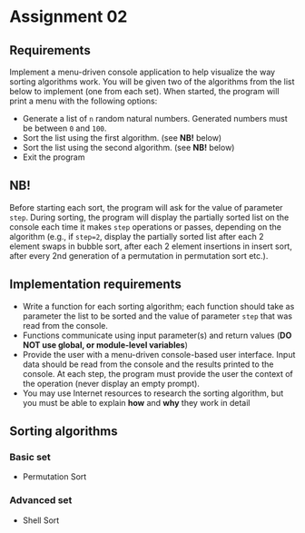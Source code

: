 # Assignment 02

## Requirements
Implement a menu-driven console application to help visualize the way sorting algorithms work. You will be given two of the algorithms from the list below to implement (one from each set). When started, the program will print a menu with the following options:
- Generate a list of `n` random natural numbers. Generated numbers must be between `0` and `100`.
- Sort the list using the first algorithm. (see **NB!** below)
- Sort the list using the second algorithm. (see **NB!** below)
- Exit the program

## NB!
Before starting each sort, the program will ask for the value of parameter `step`. During sorting, the program will display the partially sorted list on the console each time it makes `step` operations or passes, depending on the algorithm (e.g., if `step=2`, display the partially sorted list after each 2 element swaps in bubble sort, after each 2 element insertions in insert sort, after every 2nd generation of a permutation in permutation sort etc.).

## Implementation requirements
- Write a function for each sorting algorithm; each function should take as parameter the list to be sorted and the value of parameter `step` that was read from the console.
- Functions communicate using input parameter(s) and return values (**DO NOT use global, or module-level variables**)
- Provide the user with a menu-driven console-based user interface. Input data should be read from the console and the results printed to the console. At each step, the program must provide the user the context of the operation (never display an empty prompt).
- You may use Internet resources to research the sorting algorithm, but you must be able to explain **how** and **why** they work in detail

## Sorting algorithms 
### Basic set
- Permutation Sort

### Advanced set
- Shell Sort
